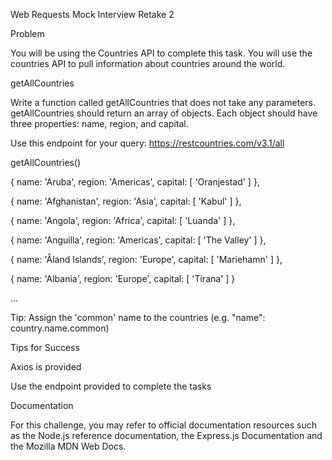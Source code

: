 Web Requests Mock Interview Retake 2

Problem

You will be using the Countries API to complete this task. You will use the countries API to pull information about countries around the world.


getAllCountries

Write a function called getAllCountries that does not take any parameters. getAllCountries should return an array of objects. Each object should have three properties: name, region, and capital.


Use this endpoint for your query: https://restcountries.com/v3.1/all


getAllCountries() 

>
>
  { name: 'Aruba', region: 'Americas', capital: [ 'Oranjestad' ] },
  
  { name: 'Afghanistan', region: 'Asia', capital: [ 'Kabul' ] },
  
  { name: 'Angola', region: 'Africa', capital: [ 'Luanda' ] },
  
  { name: 'Anguilla', region: 'Americas', capital: [ 'The Valley' ] },
  
  { name: 'Åland Islands', region: 'Europe', capital: [ 'Mariehamn' ] },
  
  { name: 'Albania', region: 'Europe', capital: [ 'Tirana' ] }
  
...

Tip: Assign the 'common' name to the countries (e.g. "name": country.name.common)


Tips for Success

Axios is provided

Use the endpoint provided to complete the tasks

Documentation

For this challenge, you may refer to official documentation resources such as the Node.js reference documentation, the Express.js Documentation and the Mozilla MDN Web Docs.
